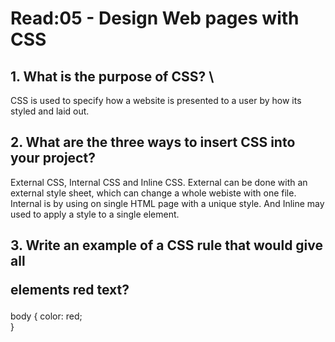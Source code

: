 # Read:05 - Design Web pages with CSS

## 1. What is the purpose of CSS? \

CSS is used to specify how a website is presented to a user by how its styled and laid out.

## 2. What are the three ways to insert CSS into your project?

External CSS, Internal CSS and Inline CSS. External can be done with an external style sheet, which can change a whole webiste with one file. Internal is by using on single HTML page with a unique style. And Inline may used to apply a style to a single element.

## 3. Write an example of a CSS rule that would give all <p> elements red text? 

body {
  color: red;  
}
